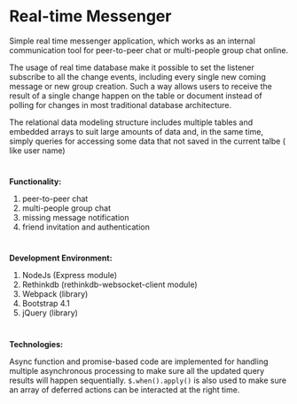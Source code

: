 # Real-time Messenger

Simple real time messenger application, which works as an internal communication tool for peer-to-peer chat or multi-people 
group chat online. 

The usage of real time database make it possible to set the listener subscribe to all the change events, 
including every single new coming message or new group creation. Such a way allows users to receive the result of a single 
change happen on the table or document instead of polling for changes in most traditional database architecture.


The relational data modeling structure includes multiple tables and embedded arrays to suit large amounts of data and, 
in the same time, simply queries for accessing some data that not saved in the current talbe ( like user name)
#
**Functionality:**
1. peer-to-peer chat
2. multi-people group chat
3. missing message notification
4. friend invitation and authentication
#
**Development Environment:**

1. NodeJs (Express module)
2. Rethinkdb (rethinkdb-websocket-client module)
3. Webpack (library)
4. Bootstrap 4.1 
5. jQuery (library)
#
**Technologies:**

Async function and promise-based code are implemented for handling multiple asynchronous processing to make sure all the 
updated query results will happen sequentially. `$.when().apply()` is also used to make sure an array of deferred actions
can be interacted at the right time.










